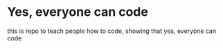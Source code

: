 # Yes, everyone can code
this is repo to teach people how to code, showing that yes, everyone can code
